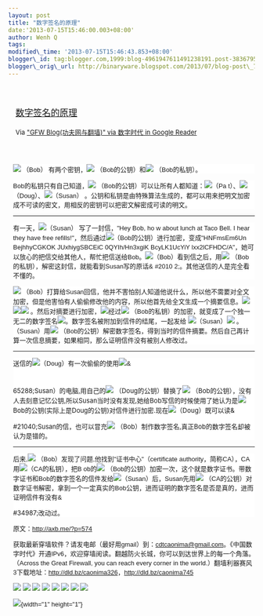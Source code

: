 ```yaml
--- 
layout: post 
title: "数字签名的原理" 
date:'2013-07-15T15:46:00.003+08:00' 
author: Wenh Q
tags:
modified\_time: '2013-07-15T15:46:43.853+08:00' 
blogger\_id: tag:blogger.com,1999:blog-4961947611491238191.post-3836795461682025188
blogger\_orig\_url: http://binaryware.blogspot.com/2013/07/blog-post\_7901.html
---
```

<div style="font-size: 13px; padding: 5px;">

</div>

<div style="margin: 10px; padding: 5px;">

<div style="font-size: 18px;">

[数字签名的原理](http://feedproxy.google.com/~r/chinagfwblog/~3/fHz7JcAcHvY/blog-post.html)

</div>

<div style="font-size: 13px;">

Via ["GFW Blog(功夫网与翻墙)" via 数字时代 in Google
Reader](https://www.blogger.com/blogger.g?blogID=4961947611491238191)

</div>

</div>

<div style="font-size: 13px; padding: 15px 0 10px 10px;">

<span style="font-family: Arial; font-size: 13px;"></span>

<div style="background-color: white;">

<span
style="font-family: Arial; font-size: 13px;">![](http://storage.live.com/items/DFB0BB39FE87AFA3!1119?face4.gif) （Bob）
有两个密钥，![](http://storage.live.com/items/DFB0BB39FE87AFA3!1120?greenkey.GIF) （Bob的公钥）和![](http://storage.live.com/items/DFB0BB39FE87AFA3!1123?redkey.GIF) （Bob的私钥）。</span>

</div>

<div style="background-color: white;">

<span
style="font-family: Arial; font-size: 13px;">Bob的私钥只有自己知道，![](http://storage.live.com/items/DFB0BB39FE87AFA3!1120?greenkey.GIF) （Bob的公钥）可以让所有人都知道：![](http://storage.live.com/items/DFB0BB39FE87AFA3!1117?face1.gif)（Pa
t）、![](http://storage.live.com/items/DFB0BB39FE87AFA3!1115?face2.gif)（Doug）、![](http://storage.live.com/items/DFB0BB39FE87AFA3!1118?face3.gif)（Susan）
。公钥和私钥是由特殊算法生成的，都可以用来把明文加密成不可读的密文，用相反的密钥可以把密文解密成可读的明文。</span>

</div>

<div style="background-color: white;">

<span style="font-family: Arial; font-size: 13px;">

</span>

</div>

------------------------------------------------------------------------

<div style="background-color: white;">

<span
style="font-family: Arial; font-size: 13px;">有一天，![](http://storage.live.com/items/DFB0BB39FE87AFA3!1118?face3.gif)（Susan）
写了一封信，"Hey Bob, ho w about lunch at Taco Bell. I hear they have
free
refills!"，然后通过![](http://storage.live.com/items/DFB0BB39FE87AFA3!1120?greenkey.GIF)（Bob的公钥）进行加密，变成"HNFmsEm6Un
BejhhyCGKOK JUxhiygSBCEiC 0QYIh/Hn3xgiK BcyLK1UcYiY
lxx2lCFHDC/A"，她可以放心的把信交给其他人，帮忙把信送给Bob。![](http://storage.live.com/items/DFB0BB39FE87AFA3!1119?face4.gif)（Bob）看到信之后，用![](http://storage.live.com/items/DFB0BB39FE87AFA3!1123?redkey.GIF) （Bob的私钥），解密这封信，就能看到Susan写的原话&
#2010
2;。其他送信的人是完全看不懂的。</span>

</div>

<div style="background-color: white;">

<span
style="font-family: Arial; font-size: 13px;">![](http://storage.live.com/items/DFB0BB39FE87AFA3!1119?face4.gif) （Bob）打算给Susan回信，他并不害怕别人知道他说什么，所以他不需要对全文加密，但是他害怕有人偷偷修改他的内容，所以他首先给全文生成一个摘要信息。![](http://storage.live.com/items/DFB0BB39FE87AFA3!1127?text.GIF) ![](http://storage.live.com/items/DFB0BB39FE87AFA3!%20%20%201121?hash.gif)![](http://storage.live.com/items/DFB0BB39FE87AFA3!1122?Message_digest.gif) 。然后对摘要进行加密，![](http://storage.live.com/items/DFB0BB39FE87AFA3!1122?Message_digest.gif)经过![](http://storage.live.com/items/DFB0BB39FE87AFA3!1123?redkey.GIF) （Bob的私钥）的加密，就变成了一个独一无二的数字签名![](http://storage.live.com/items/DFB0BB39FE87AFA3!1124?signature.gif)。数字签名被附加到信件的结尾，一起发给 ![](http://storage.live.com/items/DFB0BB39FE87AFA3!1118?face3.gif)（Susan）![](http://storage.live.com/items/DFB0BB39FE87AFA3!1125?signed_text.GIF) 。（Susan）用![](http://storage.live.com/items/DFB0BB39FE87AFA3!1120?greenkey.GIF) （Bob的公钥）解密数字签名，得到当时的信件摘要。然后自己再计算一次信息摘要，如果相同，那么证明信件没有被别人修改过。</span>

</div>

------------------------------------------------------------------------

<div style="background-color: white;">

<span
style="font-family: Arial; font-size: 13px;">送信的![](http://storage.live.com/items/DFB0BB39FE87AFA3!1115?face2.gif)（Doug）有一次偷偷的使用![](http://storage.live.com/items/DFB0BB39FE87AFA3!1118?face3.gif)&
#
65288;Susan）的电脑,用自己的![](http://storage.live.com/items/DFB0BB39FE87AFA3!1120?greenkey.GIF) （Doug的公钥）替换了![](http://storage.live.com/items/DFB0BB39FE87AFA3!1120?greenkey.GIF) （Bob的公钥），没有人去刻意记忆公钥,所以Susan当时没有发现,她给Bob写信的时候使用了她认为是![](http://storage.live.com/items/DFB0BB39FE87AFA3!1120?greenkey.GIF)Bob的公钥(实际上是Doug的公钥)对信件进行加密.现在![](http://storage.live.com/items/DFB0BB39FE87AFA3!1115?face2.gif)（Doug）既可以读&

#21040;Susan的信，也可以冒充![](http://storage.live.com/items/DFB0BB39FE87AFA3!1119?face4.gif) （Bob）制作数字签名,真正Bob的数字签名却被认为是错的。</span>

</div>

------------------------------------------------------------------------

<div style="background-color: white;">

<span
style="font-family: Arial; font-size: 13px;">后来,![](http://storage.live.com/items/DFB0BB39FE87AFA3!1119?face4.gif) （Bob）发现了问题,他找到"证书中心"（certificate
authority，简称CA），CA用![](http://storage.live.com/items/DFB0BB39FE87AFA3!1123?redkey.GIF)（CA的私钥），把B
ob的![](http://storage.live.com/items/DFB0BB39FE87AFA3!1120?greenkey.GIF) （Bob的公钥）加密一次，这个就是数字证书。带数字证书和Bob的数字签名的信件发给![](http://storage.live.com/items/DFB0BB39FE87AFA3!1118?face3.gif)（Susan）后，Susan先用![](http://storage.live.com/items/DFB0BB39FE87AFA3!1120?greenkey.GIF) （CA的公钥）对数字证书解密，拿到一个一定真实的Bob公钥，进而证明的数字签名是否是真的，进而证明信件有没有&

#34987;改动过。</span>

</div>

<span style="font-family: Arial; font-size: 13px;">

原文：<http://axb.me/?p=574></span>

<div>

获取最新穿墙软件？请发电邮（最好用gmail）到：cdtcaonima@gmail.com。《中国数字时代》开通IPv6，欢迎穿墙阅读。翻越防火长城，你可以到达世界上的每一个角落。（Across
the Great Firewall, you can reach every corner in the
world.）翻墙利器赛风3下载地址：<http://dld.bz/caonima326>，<http://dld.bz/caonima745>

</div>

<div>

[![](http://feeds.feedburner.com/~ff/chinagfwblog?d=yIl2AUoC8zA)](http://feeds.feedburner.com/~ff/chinagfwblog?a=fHz7JcAcHvY:7HSk1MNKD_Q:yIl2AUoC8zA)
[![](http://feeds.feedburner.com/~ff/chinagfwblog?i=fHz7JcAcHvY:7HSk1MNKD_Q:-BTjWOF_DHI)](http://feeds.feedburner.com/~ff/chinagfwblog?a=fHz7JcAcHvY:7HSk1MNKD_Q:-BTjWOF_DHI)
[![](http://feeds.feedburner.com/~ff/chinagfwblog?i=fHz7JcAcHvY:7HSk1MNKD_Q:F7zBnMyn0Lo)](http://feeds.feedburner.com/~ff/chinagfwblog?a=fHz7JcAcHvY:7HSk1MNKD_Q:F7zBnMyn0Lo)
[![](http://feeds.feedburner.com/~ff/chinagfwblog?i=fHz7JcAcHvY:7HSk1MNKD_Q:V_sGLiPBpWU)](http://feeds.feedburner.com/~ff/chinagfwblog?a=fHz7JcAcHvY:7HSk1MNKD_Q:V_sGLiPBpWU)
[![](http://feeds.feedburner.com/~ff/chinagfwblog?d=qj6IDK7rITs)](http://feeds.feedburner.com/~ff/chinagfwblog?a=fHz7JcAcHvY:7HSk1MNKD_Q:qj6IDK7rITs)
[![](http://feeds.feedburner.com/~ff/chinagfwblog?d=l6gmwiTKsz0)](http://feeds.f%20%20%20eedburner.com/~ff/chinagfwblog?a=fHz7JcAcHvY:7HSk1MNKD_Q:l6gmwiTKsz0)
[![](http://feeds.feedburner.com/~ff/chinagfwblog?i=fHz7JcAcHvY:7HSk1MNKD_Q:gIN9vFwOqvQ)](http://feeds.feedburner.com/~ff/chinagfwblog?a=fHz7JcAcHvY:7HSk1MNKD_Q:gIN9vFwOqvQ)
[![](http://feeds.feedburner.com/~ff/chinagfwblog?d=TzevzKxY174)](http://feeds.feedburner.com/~ff/chinagfwblog?a=fHz7JcAcHvY:7HSk1MNKD_Q:TzevzKxY174)

</div>

![](http://feeds.feedburner.com/~r/chinagfwblog/~4/fHz7JcAcHvY){width="1"
height="1"}

</div>
